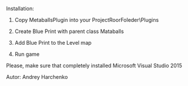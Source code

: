 Installation:

1) Copy MetaballsPlugin into your ProjectRoorFoleder\Plugins

2) Create Blue Print with parent class Mataballs

3) Add Blue Print to the Level map

4) Run game


Please, make sure that completely installed Microsoft Visual Studio 2015

Autor:
Andrey Harchenko
